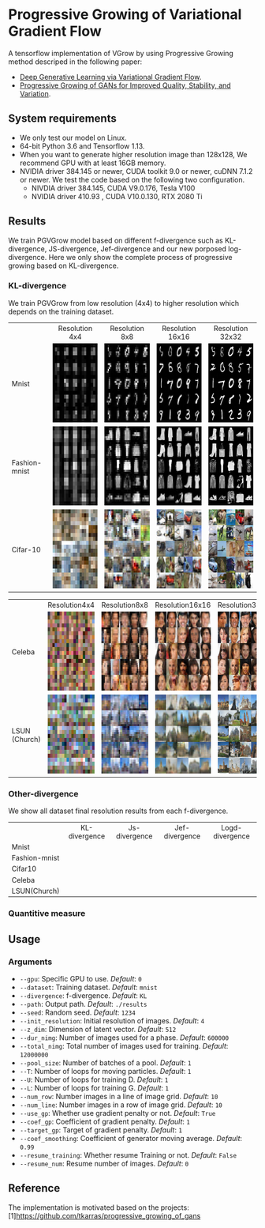 # Progressive Growing of Variational Gradient Flow
A tensorflow implementation of VGrow by using Progressive Growing method descriped in the following paper:
* [Deep Generative Learning via Variational Gradient Flow](https://arxiv.org/abs/1901.08469).
* [Progressive Growing of GANs for Improved Quality, Stability, and Variation](https://arxiv.org/abs/1710.10196).

## System requirements

* We only test our model on Linux. 
* 64-bit Python 3.6 and Tensorflow 1.13.
* When you want to generate higher resolution image than 128x128, We recommend GPU with at least 16GB memory.
* NVIDIA driver 384.145  or newer, CUDA toolkit 9.0 or newer, cuDNN 7.1.2 or newer. We test the code based on the following two configuration.
  * NIVDIA driver 384.145, CUDA V9.0.176, Tesla V100
  * NVIDIA driver 410.93 , CUDA V10.0.130, RTX 2080 Ti
  
## Results
We train PGVGrow model based on different f-divergence such as KL-divergence, JS-divergence, Jef-divergence and our new porposed log-divergence. Here we only show the complete process of progressive growing based on KL-divergence. 
### KL-divergence
We train PGVGrow from low resolution (4x4) to higher resolution which depends on the training dataset. 

<table align='center'>
<tr align='center'>
<td> </td>
<td> Resolution 4x4 </td>
<td> Resolution 8x8 </td>
<td> Resolution 16x16 </td>
<td> Resolution 32x32 </td>
</tr>
<tr>
<td> Mnist </td>
<td><img src = 'examples/mnist4.png' height = '160px'>
<td><img src = 'examples/mnist8.png' height = '160px'>
<td><img src = 'examples/mnist16.png' height = '160px'>
<td><img src = 'examples/mnist32.png' height = '160px'>
</tr>
<tr>
<td> Fashion-mnist </td>
<td><img src = 'examples/fashionmnist4.png' height = '160px'>
<td><img src = 'examples/fashionmnist8.png' height = '160px'>
<td><img src = 'examples/fashionmnist16.png' height = '160px'>
<td><img src = 'examples/fashionmnist32.png' height = '160px'>
</tr>
<tr>
<td> Cifar-10 </td>
<td><img src = 'examples/cifar4.png' height = '160px'>
<td><img src = 'examples/cifar8.png' height = '160px'>
<td><img src = 'examples/cifar16.png' height = '160px'>
<td><img src = 'examples/cifar32.png' height = '160px'>
</tr>
</table>


<table align='center'>
<tr align='center'>
<td> </td>
<td> Resolution4x4 </td>
<td> Resolution8x8 </td>
<td> Resolution16x16 </td>
<td> Resolution32x32 </td>
<td> Resolution64x64 </td>
</tr>
<tr>
<td> Celeba </td>
<td><img src = 'examples/celeba4.png' height = '160px'>
<td><img src = 'examples/celeba8.png' height = '160px'>
<td><img src = 'examples/celeba16.png' height = '160px'>
<td><img src = 'examples/celeba32.png' height = '160px'>
<td><img src = 'examples/celeba64.png' height = '160px'>
</tr>
<tr>
<td> LSUN (Church) </td>
<td><img src = 'examples/church4.png' height = '160px'>
<td><img src = 'examples/church8.png' height = '160px'>
<td><img src = 'examples/church16.png' height = '160px'>
<td><img src = 'examples/church32.png' height = '160px'>
<td><img src = 'examples/church64.png' height = '160px'>
</tr>
</table>

### Other-divergence
We show all dataset final resolution results from each f-divergence.

<table align='center'>
<tr align='center'>
<td> </td>
<td> KL-divergence </td>
<td> Js-divergence </td>
<td> Jef-divergence </td>
<td> Logd-divergence </td>
</tr>
<tr>
<td> Mnist </td>
<td><img src = '' height = '160px'>
<td><img src = '' height = '160px'>
<td><img src = '' height = '160px'>
<td><img src = '' height = '160px'>
</tr>
<tr>
<td> Fashion-mnist </td>
<td><img src = '' height = '160px'>
<td><img src = '' height = '160px'>
<td><img src = '' height = '160px'>
<td><img src = '' height = '160px'>
</tr>
<tr>
<td> Cifar10 </td>
<td><img src = '' height = '160px'>
<td><img src = '' height = '160px'>
<td><img src = '' height = '160px'>
<td><img src = '' height = '160px'>
</tr>
<tr>
<td> Celeba </td>
<td><img src = '' height = '160px'>
<td><img src = '' height = '160px'>
<td><img src = '' height = '160px'>
<td><img src = '' height = '160px'>
</tr>
<tr>
<td> LSUN(Church) </td>
<td><img src = '' height = '160px'>
<td><img src = '' height = '160px'>
<td><img src = '' height = '160px'>
<td><img src = '' height = '160px'>
</tr>
</table>

### Quantitive measure


## Usage 
### Arguments 
* `--gpu`: Specific GPU to use. *Default*: `0`
* `--dataset`: Training dataset. *Default*: `mnist`
* `--divergence`: f-divergence. *Default*: `KL`
* `--path`: Output path. *Default*: `./results`
* `--seed`: Random seed. *Default*: `1234`
* `--init_resolution`: Initial resolution of images. *Default*: `4`
* `--z_dim`: Dimension of latent vector. *Default*: `512`
* `--dur_nimg`: Number of images used for a phase. *Default*: `600000`
* `--total_nimg`: Total number of images used for training. *Default*: `12000000`
* `--pool_size`: Number of batches of a pool. *Default*: `1`
* `--T`: Number of loops for moving particles. *Default*: `1`
* `--U`: Number of loops for training D. *Default*: `1`
* `--L`: Number of loops for training G. *Default*: `1`
* `--num_row`: Number images in a line of image grid. *Default*: `10`
* `--num_line`: Number images in a row of image grid. *Default*: `10`
* `--use_gp`: Whether use gradient penalty or not. *Default*: `True`
* `--coef_gp`: Coefficient of gradient penalty. *Default*: `1`
* `--target_gp`: Target of gradient penalty. *Default*: `1`
* `--coef_smoothing`: Coefficient of generator moving average. *Default*: `0.99`
* `--resume_training`: Whether resume Training or not. *Default*: `False`
* `--resume_num`: Resume number of images. *Default*: `0`

## Reference
The implementation is motivated based on the projects:
[1]https://github.com/tkarras/progressive_growing_of_gans
